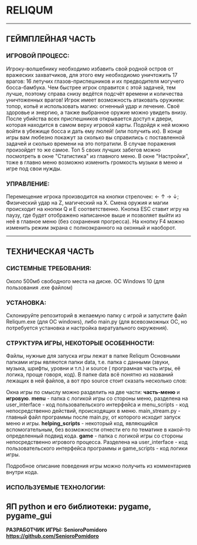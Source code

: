 # RELIQUM

---

## ГЕЙМПЛЕЙНАЯ ЧАСТЬ

### ИГРОВОЙ ПРОЦЕСС:
Игроку-волшебнику необходимо избавить свой родной остров от вражеских захватчиков, для этого ему необходиомо уничтожить
17 врагов: 16 летучих глазов-приспешников и их предводителя могучего босса-бамбука. Чем быстрее игрок справится с этой
задачей, тем лучше, поэтому справа снизу ведётся подсчёт времени и количества уничтоженных врагов! Игрок имеет возможность
атаковать оружием: топор, копьё и использовать магию: огненный удар и лечение. Своё здоровье и энергию, а также выбранное оружие
можно увидеть внизу.
После убийства всех приспешников открывается доступ к двери, которая находится в самом верху игровой карты. Подойдя к ней можно войти в 
убежище босса и дать ему люлей! (или получить их). В конце игры вам любезно покажут за сколько вы справились с
поставленной задачей и сколько времени на это потратили. В случае поражения произойдет то же самое.
Топ 5 своих лучших забегов можно посмотреть в окне "Статистика" из главного меню.
В окне "Настройки", тоже в главно меню возможно изменить громкость музыки в меню и игре под свои нужды.

### УПРАВЛЕНИЕ:
Перемещение игрока производится на кнопки стрелочек: ← ↑ → ↓; Физический удар на Z, магический на X.
Смена оружия и магии происходит на кнопки Q и E соответственно. Кнопка ESC ставит игру на паузу, где будет отображено
написанное выше и позволяет выйти из неё в главное меню (без сохранения прогресса). На кнопку F4 можно изменить режим
экрана с полноэкранного на оконный и наоборот.

---

## ТЕХНИЧЕСКАЯ ЧАСТЬ

### СИСТЕМНЫЕ ТРЕБОВАНИЯ:
Около 500мб свободного места на диске.
ОС Windows 10 (для пользования .exe файлом)

### УСТАНОВКА:
Склонируйте репозиторий в желаемую папку с игрой и запустите файл Reliqum.exe (для ОС windows), либо main.py (для 
всевозможных ОС, но потребуется установка и настройка виратуального окружения).

### СТРУКТУРА ИГРЫ, НЕКОТОРЫЕ ОСОБЕННОСТИ:
Файлы, нужные для запуска игры лежат в папке Reliqum
Основными папками игры являются папки data, т.е. папка с данными (звуки, музыка, шрифты, уровни и т.п.) и source (
програмная часть игры, её логика, проще говоря, код). В папке data всё понятно из названий лежащих в ней файлов, а вот
про source стоит сказать несколько слов:

Окна игры по смыслу можно разделить на две части: **часть-меню** и **игровую**.
**menu** - папка с логикой игры со стороны меню, разделена на user_interface - код пользовательского интерфейса и 
menu_scripts - код непосредственно действий, происходящих в меню. main_stream.py - главный файл программы после main.py,
от которого исходит запуск меню и игры.
**helping_scripts** - некоторый код, являющийся вспомогательным, без возможности отнести его по тематике в какой-то
определенный подвид кода.
**game** - папка с логикой игры со стороны непосредственно игрового процесса. Разделена на user_interface - код пользовательского
интерфейса программы и game_scripts - код логики игры.

Подробное описание поведения игры можно получить из комментариев внутри кода. 

### ИСПОЛЬЗУЕМЫЕ ТЕХНОЛОГИИ:
ЯП python и его библиотеки: pygame, pygame_gui
---

**РАЗРАБОТЧИК ИГРЫ: SenioroPomidoro https://github.com/SenioroPomidoro**
